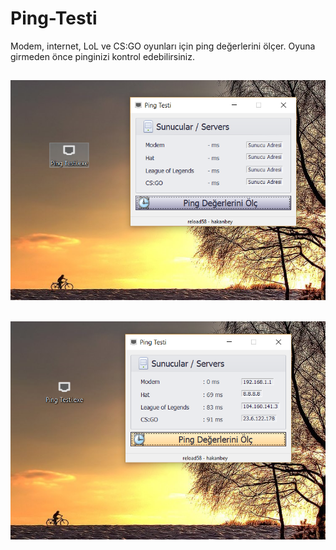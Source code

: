 # Ping-Testi
 Modem, internet, LoL ve CS:GO oyunları için ping değerlerini ölçer. Oyuna girmeden önce pinginizi kontrol edebilirsiniz.

![](Uygulama%20Resimleri/pingtesti_hakan_akkaya_1.png)
---

![](Uygulama%20Resimleri/pingtesti_hakan_akkaya_2.png)
---
